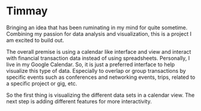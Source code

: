 # Timmay

Bringing an idea that has been ruminating in my mind for quite sometime. 
Combining my passion for data analysis and visualization, this is a project I am excited to build out.

The overall premise is using a calendar like interface and view and interact with financial transaction data instead of using spreadsheets.
Personally, I live in my Google Calendar. So, it is just a preferred interface to help visualize this type of data. Especially to overlap or group transactions by specific events such as conferences and networking events, trips, related to a specific project or gig, etc.

So the first thing is visualizing the different data sets in a calendar view. The next step is adding different features for more interactivity. 
